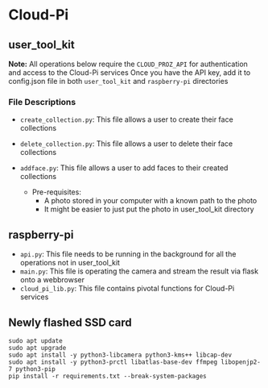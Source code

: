 # Cloud-Pi

## user_tool_kit

**Note:** All operations below require the `CLOUD_PROZ_API` for authentication and access to the Cloud-Pi services
Once you have the API key, add it to config.json file in both `user_tool_kit` and `raspberry-pi` directories


### File Descriptions

- `create_collection.py`: This file allows a user to create their face collections

- `delete_collection.py`: This file allows a user to delete their face collections

- `addface.py`: This file allows a user to add faces to their created collections
  - Pre-requisites:
    - A photo stored in your computer with a known path to the photo
    - It might be easier to just put the photo in user_tool_kit directory

## raspberry-pi

- `api.py`: This file needs to be running in the background for all the operations not in user_tool_kit
- `main.py`: This file is operating the camera and stream the result via flask onto a webbrowser
- `cloud_pi_lib.py`: This file contains pivotal functions for Cloud-Pi services

## Newly flashed SSD card

```
sudo apt update
sudo apt upgrade
sudo apt install -y python3-libcamera python3-kms++ libcap-dev
sudo apt install -y python3-prctl libatlas-base-dev ffmpeg libopenjp2-7 python3-pip
pip install -r requirements.txt --break-system-packages

```

